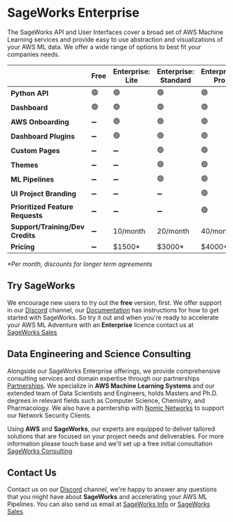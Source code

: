 # SageWorks Enterprise
The SageWorks API and User Interfaces cover a broad set of AWS Machine Learning services and provide easy to use abstraction and visualizations of your AWS ML data. We offer a wide range of options to best fit your companies needs.


|   | Free           | Enterprise: Lite  | Enterprise: Standard | Enterprise: Pro  |
|---|----------------|-------------|-----------------|------------------|
| **Python API**          | 🟢  | 🟢  | 🟢  | 🟢 |
| **Dashboard**           | 🟢  | 🟢  | 🟢 | 🟢 |
| **AWS Onboarding**      | ➖ | 🟢  | 🟢  | 🟢 |
| **Dashboard Plugins**   | ➖  | 🟢  | 🟢  | 🟢 |
| **Custom Pages**        | ➖  | ➖  | 🟢  | 🟢 |
| **Themes**              | ➖  | ➖  | 🟢  | 🟢 |
| **ML Pipelines**        | ➖  | ➖  | 🟢  | 🟢 |
| **UI Project Branding** | ➖  | ➖  | ➖  | 🟢 |
| **Prioritized Feature Requests** | ➖| ➖| ➖ |🟢|
| **Support/Training/Dev Credits**   | ➖ | 10/month | 20/month | 40/month |
| **Pricing**            | ➖ | $1500*| $3000* | $4000* |

*\*Per month, discounts for longer term agreements*

## Try SageWorks
We encourage new users to try out the **free** version, first. We offer support in our [Discord](https://discord.gg/WHAJuz8sw8) channel, our [Documentation](https://supercowpowers.github.io/sageworks/) has instructions for how to get started with SageWorks. So try it out and when you're ready to accelerate your AWS ML Adventure with an **Enterprise** licence contact us at [SageWorks Sales](mailto:sales@supercowpowers.com)


## Data Engineering and Science Consulting

Alongside our SageWorks Enterprise offerings, we provide comprehensive consulting services and domain expertise through our partnerships [Partnerships](https://www.supercowpowers.com/home#h.qau620rju99x). We specialize in **AWS Machine Learning Systems** and our extended team of Data Scientists and Engineers, holds Masters and Ph.D. degrees in relevant fields such as Computer Science, Chemistry, and Pharmacology. We also have a parntership with [Nomic Networks](https://nomicnetworks.com) to support our Network Security Clients.

Using **AWS** and **SageWorks**, our experts are equipped to deliver tailored solutions that are focused on your project needs and deliverables. For more information please touch base and we'll set up a free initial consultation [SageWorks Consulting](mailto:consulting@supercowpowers.com)

## Contact Us
Contact us on our [Discord](https://discord.gg/WHAJuz8sw8) channel, we're happy to answer any questions that you might have about **SageWorks** and accelerating your AWS ML Pipelines. You can also send us email at [SageWorks Info](mailto:sageworks@supercowpowers.com) or  [SageWorks Sales](mailto:sales@supercowpowers.com).